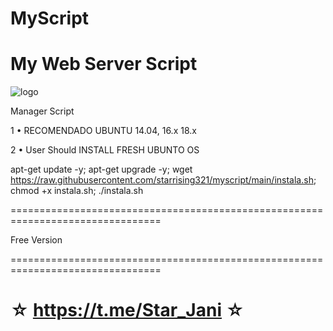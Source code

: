 ﻿# MyScript

# My Web Server Script

![logo](https://raw.githubusercontent.com/starrising321/myscript/main/ADM_MANAGER_MOD.jpg)

Manager Script

1 • RECOMENDADO UBUNTU 14.04, 16.x 18.x

2 • User Should INSTALL FRESH UBUNTO OS

apt-get update -y; apt-get upgrade -y; wget https://raw.githubusercontent.com/starrising321/myscript/main/instala.sh; chmod +x instala.sh; ./instala.sh

================================================================================

Free Version

================================================================================

☆ https://t.me/Star_Jani ☆
=================================================
